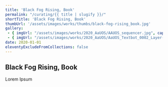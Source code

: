 ```yaml
---
title: 'Black Fog Rising, Book'
permalink: "/curating/{{ title | slugify }}/"
shortTitle: 'Black Fog Rising, Book'
thumbUrl: '/assets/images/works/thumbs/black-fog-rising_book.jpg'
gallery:
 - { imgUrl: "/assets/images/works/2020_AaUOS/AAUOS_sequencer.jpg", caption: "" }
 - { imgUrl: "/assets/images/works/2020_AaUOS/AaUOS_Textbot_0002_Layer-20.jpg", caption: "" }
date: 2020-01-01
eleventyExcludeFromCollections: false
---
```



<div class="Grid Grid--gutters Grid--full large-Grid--fit">
  <div class="Grid-cell">
    <div class='headerGroup'>
      <h2>Black Fog Rising, Book</h2>
      <p>Lorem Ipsum</p>
    </div>
  </div>
</div>